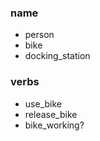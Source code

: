 ### name ###
- person
- bike
- docking_station

### verbs ####
- use_bike
- release_bike
- bike_working?
